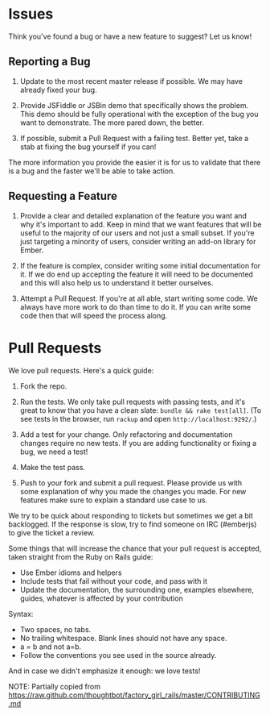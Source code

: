# Issues

Think you've found a bug or have a new feature to suggest? Let us know!

## Reporting a Bug

1. Update to the most recent master release if possible. We may have already
fixed your bug.

2. Provide JSFiddle or JSBin demo that specifically shows the problem. This
demo should be fully operational with the exception of the bug you want to
demonstrate. The more pared down, the better.

3. If possible, submit a Pull Request with a failing test. Better yet, take
a stab at fixing the bug yourself if you can!

The more information you provide the easier it is for us to validate that
there is a bug and the faster we'll be able to take action.

## Requesting a Feature

1. Provide a clear and detailed explanation of the feature you want and why
it's important to add. Keep in mind that we want features that will be useful
to the majority of our users and not just a small subset. If you're just
targeting a minority of users, consider writing an add-on library for Ember.

2. If the feature is complex, consider writing some initial documentation for
it. If we do end up accepting the feature it will need to be documented and
this will also help us to understand it better ourselves.

3. Attempt a Pull Request. If you're at all able, start writing some code. We
always have more work to do than time to do it. If you can write some code
then that will speed the process along.


# Pull Requests

We love pull requests. Here's a quick guide:

1. Fork the repo.

2. Run the tests. We only take pull requests with passing tests, and it's great
to know that you have a clean slate: `bundle && rake test[all]`. (To see tests
in the browser, run `rackup` and open `http://localhost:9292/`.)

3. Add a test for your change. Only refactoring and documentation changes
require no new tests. If you are adding functionality or fixing a bug, we need
a test!

4. Make the test pass.

5. Push to your fork and submit a pull request. Please provide us with some
explanation of why you made the changes you made. For new features make sure to
explain a standard use case to us.

We try to be quick about responding to tickets but sometimes we get a bit
backlogged. If the response is slow, try to find someone on IRC (#emberjs) to
give the ticket a review. 

Some things that will increase the chance that your pull request is accepted,
taken straight from the Ruby on Rails guide:

* Use Ember idioms and helpers
* Include tests that fail without your code, and pass with it
* Update the documentation, the surrounding one, examples elsewhere, guides,
  whatever is affected by your contribution

Syntax:

* Two spaces, no tabs.
* No trailing whitespace. Blank lines should not have any space.
* a = b and not a=b.
* Follow the conventions you see used in the source already.

And in case we didn't emphasize it enough: we love tests!

NOTE: Partially copied from https://raw.github.com/thoughtbot/factory_girl_rails/master/CONTRIBUTING.md
